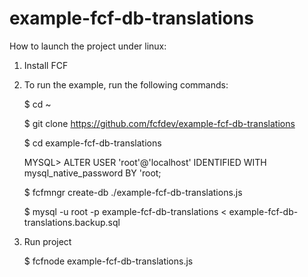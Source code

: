 # example-fcf-db-translations
How to launch the project under linux:

1) Install FCF

2) To run the example, run the following commands:

    $ cd ~

    $ git clone https://github.com/fcfdev/example-fcf-db-translations

    $ cd example-fcf-db-translations

    MYSQL> ALTER USER 'root'@'localhost' IDENTIFIED WITH mysql_native_password BY 'root;

    $ fcfmngr create-db ./example-fcf-db-translations.js

    $ mysql -u root -p example-fcf-db-translations < example-fcf-db-translations.backup.sql

3) Run project

    $ fcfnode example-fcf-db-translations.js
